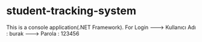 # student-tracking-system
This is a console application(.NET Framework). 
For Login
  ---> Kullanıcı Adı : burak
  ---> Parola : 123456
